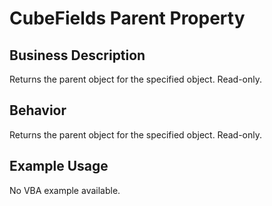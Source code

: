 # CubeFields Parent Property

## Business Description
Returns the parent object for the specified object. Read-only.

## Behavior
Returns the parent object for the specified object. Read-only.

## Example Usage
No VBA example available.